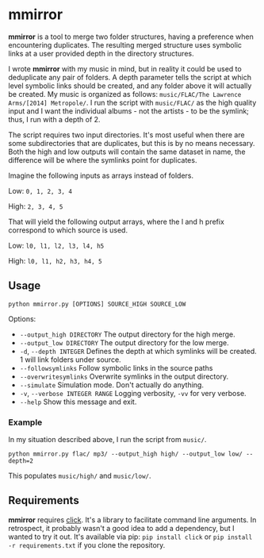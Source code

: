 # mmirror
__mmirror__ is a tool to merge two folder structures, having a preference when encountering duplicates. The resulting merged structure uses symbolic links at a user provided depth in the directory structures.

I wrote __mmirror__ with my music in mind, but in reality it could be used to deduplicate any pair of folders. A depth parameter tells the script at which level symbolic links should be created, and any folder above it will actually be created. My music is organized as follows: `music/FLAC/The Lawrence Arms/[2014] Metropole/`. I run the script with `music/FLAC/` as the high quality input and I want the individual albums - not the artists - to be the symlink; thus, I run with a depth of 2.

The script requires two input directories. It's most useful when there are some subdirectories that are duplicates, but this is by no means necessary. Both the high and low outputs will contain the same dataset in name, the difference will be where the symlinks point for duplicates.

Imagine the following inputs as arrays instead of folders.

Low: `0, 1, 2, 3, 4`

High: `2, 3, 4, 5`

That will yield the following output arrays, where the l and h prefix
correspond to which source is used.

Low: `l0, l1, l2, l3, l4, h5`

High: `l0, l1, h2, h3, h4, 5`

## Usage
`python mmirror.py [OPTIONS] SOURCE_HIGH SOURCE_LOW`

Options:

  * `--output_high DIRECTORY` The output directory for the high merge.
  * `--output_low DIRECTORY` The output directory for the low merge.
  * `-d`, `--depth INTEGER` Defines the depth at which symlinks will be created. 1 will link folders under source.
  * `--followsymlinks` Follow symbolic links in the source paths
  * `--overwritesymlinks` Overwrite symlinks in the output directory.
  * `--simulate` Simulation mode. Don't actually do anything.
  * `-v`, `--verbose INTEGER RANGE` Logging verbosity, `-vv` for very verbose.
  * `--help` Show this message and exit.

### Example
In my situation described above, I run the script from `music/`.

    python mmirror.py flac/ mp3/ --output_high high/ --output_low low/ --depth=2

This populates `music/high/` and `music/low/`.

## Requirements
__mmirror__ requires [click](http://click.pocoo.org/). It's a library to facilitate command line arguments. In retrospect, it probably wasn't a good idea to add a dependency, but I wanted to try it out. It's available via pip: `pip install click` or `pip install -r requirements.txt` if you clone the repository.
